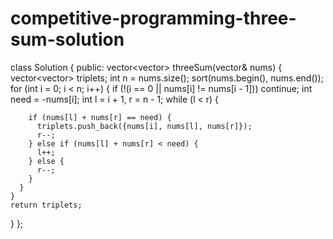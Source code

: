 # competitive-programming-three-sum-solution
class Solution {
public:
  vector<vector<int>> threeSum(vector<int>& nums) {
    vector<vector<int>> triplets;
    int n = nums.size();
    sort(nums.begin(), nums.end());
    for (int i = 0; i < n; i++) {
      if (!(i == 0 || nums[i] != nums[i - 1])) continue;
      int need = -nums[i];
      int l = i + 1, r = n - 1;
      while (l < r) {
          
        if (nums[l] + nums[r] == need) {
          triplets.push_back({nums[i], nums[l], nums[r]});
          r--;
        } else if (nums[l] + nums[r] < need) {
          l++;
        } else {
          r--;
        }
      }
    }
    return triplets;
  }
};
